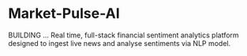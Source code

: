 # Market-Pulse-AI
BUILDING ...   Real time, full-stack financial sentiment analytics platform designed to ingest live news and analyse sentiments via NLP model. 

